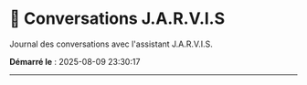# 💬 Conversations J.A.R.V.I.S

Journal des conversations avec l'assistant J.A.R.V.I.S.

**Démarré le** : 2025-08-09 23:30:17

---

